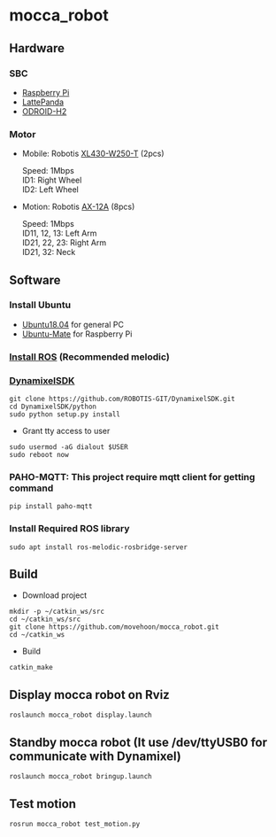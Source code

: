 # mocca_robot

## Hardware

### SBC
- [Raspberry Pi](https://www.raspberrypi.org/)
- [LattePanda](https://www.lattepanda.com/)
- [ODROID-H2](https://www.hardkernel.com/shop/odroid-h2plus/)

### Motor
* Mobile: Robotis [XL430-W250-T](https://www.robotis.com/shop/item.php?it_id=902-0135-000) (2pcs)

   Speed: 1Mbps  
   ID1: Right Wheel  
   ID2: Left Wheel  
* Motion: Robotis [AX-12A](https://www.robotis.com/shop/item.php?it_id=902-0003-001) (8pcs)

   Speed: 1Mbps  
   ID11, 12, 13: Left Arm  
   ID21, 22, 23: Right Arm  
   ID21, 32: Neck  

## Software

### Install Ubuntu
- [Ubuntu18.04](https://releases.ubuntu.com/18.04/) for general PC
- [Ubuntu-Mate](https://ubuntu-mate.org/ports/raspberry-pi/) for Raspberry Pi

### [Install ROS](http://wiki.ros.org/melodic/Installation/Ubuntu) (Recommended melodic)

### [DynamixelSDK](https://github.com/ROBOTIS-GIT/DynamixelSDK)
```
git clone https://github.com/ROBOTIS-GIT/DynamixelSDK.git
cd DynamixelSDK/python
sudo python setup.py install
```
- Grant tty access to user
```
sudo usermod -aG dialout $USER
sudo reboot now
```

### PAHO-MQTT: This project require mqtt client for getting command
```
pip install paho-mqtt
```

### Install Required ROS library
```
sudo apt install ros-melodic-rosbridge-server
```

## Build
- Download project
```
mkdir -p ~/catkin_ws/src
cd ~/catkin_ws/src
git clone https://github.com/movehoon/mocca_robot.git
cd ~/catkin_ws
```

- Build
```
catkin_make
```

## Display mocca robot on Rviz
```
roslaunch mocca_robot display.launch
```

## Standby mocca robot (It use /dev/ttyUSB0 for communicate with Dynamixel)
```
roslaunch mocca_robot bringup.launch
```

## Test motion
```
rosrun mocca_robot test_motion.py
```
